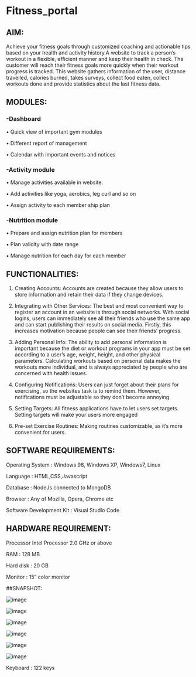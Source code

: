 # Fitness_portal

## AIM:

Achieve your fitness goals through customized coaching and actionable tips based on your health and activity history.A website to track a person’s workout in a flexible, efficient manner and keep their health in check. The customer will reach their fitness goals more quickly when their workout progress is tracked. This website gathers information of the user, distance travelled, calories burned, takes surveys, collect food eaten, collect workouts done and provide statistics about the last fitness data.

## MODULES:

### -Dashboard

•	Quick view of important gym modules

•	Different report of management

•	Calendar with important events and notices

### -Activity module

•	Manage activities available in website.

•	Add activities like yoga, aerobics, leg curl and so on

•	Assign activity to each member ship plan

### -Nutrition module

•	Prepare and assign nutrition plan for members

•	Plan validity with date range

•	Manage nutrition for each day for each member


## FUNCTIONALITIES:

1. Creating Accounts: Accounts are created because they allow users to store information and retain their data if they change devices. 

2. Integrating with Other Services: The best and most convenient way to register an account in an website is through social networks. With social logins, users can immediately see all their friends who use the same app and can start publishing their results on social media. Firstly, this increases motivation because people can see their friends’ progress. 

3. Adding Personal Info: The ability to add personal information is important because the diet or workout programs in your app must be set according to a user’s age, weight, height, and other physical parameters. Calculating workouts based on personal data makes the workouts more individual, and is always appreciated by people who are concerned with health issues. 

4. Configuring Notifications: Users can just forget about their plans for exercising, so the websites task is to remind them. However, notifications must be adjustable so they don’t become annoying 

5. Setting Targets: All fitness applications have to let users set targets. Setting targets will make your users more engaged

6. Pre-set Exercise Routines: Making routines customizable, as it’s more convenient for users.


## SOFTWARE REQUIREMENTS:

Operating System : Windows 98, Windows XP, Windows7, Linux

Language : HTML,CSS,Javascript

Database	: NodeJs connected to MongoDB

Browser : 	Any of Mozilla, Opera, Chrome etc

Software Development Kit : Visual Studio Code

## HARDWARE REQUIREMENT:

Processor	Intel Processor 2.0 GHz or above

RAM	: 128 MB

Hard disk	: 20 GB

Monitor	: 15” color monitor

##SNAPSHOT:

![image](https://user-images.githubusercontent.com/97394464/228287075-3f47a075-a844-4e92-a344-a1f27c71f5e7.png)

![image](https://user-images.githubusercontent.com/97394464/228287339-03591803-443e-428c-8c38-bd23ace2604a.png)

![image](https://user-images.githubusercontent.com/97394464/228287873-ef2f5275-1c49-4757-93eb-353ab99dcde2.png)

![image](https://user-images.githubusercontent.com/97394464/228288065-d9f38f19-f82f-4fdc-9bab-dc60c704c189.png)

![image](https://user-images.githubusercontent.com/97394464/228288471-e10d0848-5874-4559-82e6-ec9f14604aa5.png)

![image](https://user-images.githubusercontent.com/97394464/228288728-7a4acaa5-73d1-40bc-bcbf-34e64163594b.png)



Keyboard : 122 keys





